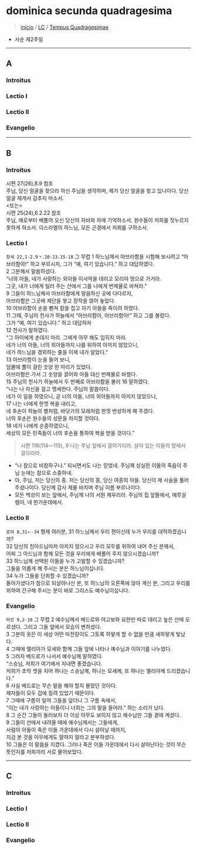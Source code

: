 # dominica secunda quadragesima
> [inicio](./README.md) / [LC](../LC.md) / [Tempus Quadragesimae](../LQ.md)
* 사순 제2주일

----
## A
### Introitus



### Lectio I



### Lectio II

### Evangelio





----
## B
### Introitus
시편 27(26),8.9 참조  
주님, 당신 얼굴을 찾으라 하신 주님을 생각하며, 제가 당신 얼굴을 찾고 있나이다. 당신 얼굴 제게서 감추지 마소서.  
<또는>  
시편 25(24),6.2.22 참조  
주님, 예로부터 베풀어 오신 당신의 자비와 자애 기억하소서. 원수들이 저희를 짓누르지 못하게 하소서. 이스라엘의 하느님, 모든 곤경에서 저희를 구하소서.
### Lectio I
`창세 22,1-2.9ㄱ.10-13.15-18` 그 무렵 1 하느님께서 아브라함을 시험해 보시려고 “아브라함아!” 하고 부르시자, 그가 “예, 여기 있습니다.” 하고 대답하였다.  
2 그분께서 말씀하셨다.  
“너의 아들, 네가 사랑하는 외아들 이사악을 데리고 모리야 땅으로 가거라.  
그곳, 내가 너에게 일러 주는 산에서 그를 나에게 번제물로 바쳐라.”  
9 그들이 하느님께서 아브라함에게 말씀하신 곳에 다다르자,  
아브라함은 그곳에 제단을 쌓고 장작을 얹어 놓았다.  
10 아브라함이 손을 뻗쳐 칼을 잡고 자기 아들을 죽이려 하였다.  
11 그때, 주님의 천사가 하늘에서 “아브라함아, 아브라함아!” 하고 그를 불렀다.  
그가 “예, 여기 있습니다.” 하고 대답하자  
12 천사가 말하였다.  
“그 아이에게 손대지 마라. 그에게 아무 해도 입히지 마라.  
네가 너의 아들, 너의 외아들까지 나를 위하여 아끼지 않았으니,  
네가 하느님을 경외하는 줄을 이제 내가 알았다.”  
13 아브라함이 눈을 들어 보니,  
덤불에 뿔이 걸린 숫양 한 마리가 있었다.  
아브라함은 가서 그 숫양을 끌어와 아들 대신 번제물로 바쳤다.  
15 주님의 천사가 하늘에서 두 번째로 아브라함을 불러 16 말하였다.  
“나는 나 자신을 걸고 맹세한다. 주님의 말씀이다.  
네가 이 일을 하였으니, 곧 너의 아들, 너의 외아들까지 아끼지 않았으니,  
17 나는 너에게 한껏 복을 내리고,  
네 후손이 하늘의 별처럼, 바닷가의 모래처럼 한껏 번성하게 해 주겠다.  
너의 후손은 원수들의 성문을 차지할 것이다.  
18 네가 나에게 순종하였으니,  
세상의 모든 민족들이 너의 후손을 통하여 복을 받을 것이다.”  

> 시편 116(114―115), 9 나는 주님 앞에서 걸어가리라. 살아 있는 이들의 땅에서 걸으리라.  
- “나 참으로 비참하구나.” 되뇌면서도 나는 믿었네. 주님께 성실한 이들의 죽음이 주님 눈에는 참으로 소중하네.
- 아, 주님, 저는 당신의 종. 저는 당신의 종, 당신 여종의 아들. 당신이 제 사슬을 풀어 주셨나이다. 당신께 감사 제물 바치며 주님 이름 부르나이다.
- 모든 백성이 보는 앞에서, 주님께 나의 서원 채우리라. 주님의 집 앞뜰에서, 예루살렘아, 네 한가운데에서.

### Lectio II
`로마 8,31ㄴ-34` 형제 여러분, 31 하느님께서 우리 편이신데 누가 우리를 대적하겠습니까?  
32 당신의 친아드님마저 아끼지 않으시고 우리 모두를 위하여 내어 주신 분께서,  
어찌 그 아드님과 함께 모든 것을 우리에게 베풀어 주지 않으시겠습니까?  
33 하느님께 선택된 이들을 누가 고발할 수 있겠습니까?  
그들을 의롭게 해 주시는 분은 하느님이십니다.  
34 누가 그들을 단죄할 수 있겠습니까?  
돌아가셨다가 참으로 되살아나신 분, 또 하느님의 오른쪽에 앉아 계신 분, 그리고 우리를 위하여 간구해 주시는 분이 바로 그리스도 예수님이십니다.

### Evangelio
`마르 9,2-10` 그 무렵 2 예수님께서 베드로와 야고보와 요한만 따로 데리고 높은 산에 오르셨다. 그리고 그들 앞에서 모습이 변하셨다.  
3 그분의 옷은 이 세상 어떤 마전장이도 그토록 하얗게 할 수 없을 만큼 새하얗게 빛났다.  
4 그때에 엘리야가 모세와 함께 그들 앞에 나타나 예수님과 이야기를 나누었다.  
5 그러자 베드로가 나서서 예수님께 말하였다.  
“스승님, 저희가 여기에서 지내면 좋겠습니다.  
저희가 초막 셋을 지어 하나는 스승님께, 하나는 모세께, 또 하나는 엘리야께 드리겠습니다.”  
6 사실 베드로는 무슨 말을 해야 할지 몰랐던 것이다.  
제자들이 모두 겁에 질려 있었기 때문이다.  
7 그때에 구름이 일어 그들을 덮더니 그 구름 속에서,  
“이는 내가 사랑하는 아들이니 너희는 그의 말을 들어라.” 하는 소리가 났다.  
8 그 순간 그들이 둘러보자 더 이상 아무도 보이지 않고 예수님만 그들 곁에 계셨다.  
9 그들이 산에서 내려올 때에 예수님께서는 그들에게,  
사람의 아들이 죽은 이들 가운데에서 다시 살아날 때까지,  
지금 본 것을 아무에게도 말하지 말라고 분부하셨다.  
10 그들은 이 말씀을 지켰다. 그러나 죽은 이들 가운데에서 다시 살아난다는 것이 무슨 뜻인지를 저희끼리 서로 물어보았다.


----

## C
### Introitus

### Lectio I
### Lectio II
### Evangelio